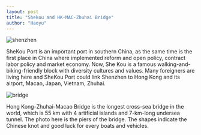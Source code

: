 ```yaml
---
layout: post
title: "Shekou and HK-MAC-Zhuhai Bridge"
author: "Haoyu"
---
```


![shenzhen](shenzhen.jpg)

SheKou Port is an important port in southern China, as the same time is the first place in China where implemented reform and open policy, contract labor policy and market economy.  Now, She Kou is a famous walking-and-biking-friendly block with diversity cultures and values. Many foreigners are living here and SheKou Port could link Shenzhen to Hong Kong and its airport, Macao, Japan, Vietnam, Zhuhai. 

![bridge](bridge.jpg)

Hong Kong-Zhuhai-Macao Bridge is the longest cross-sea bridge in the world, which is 55 km with 4 artificial islands and 7-km-long undersea tunnel. The photo here is the piers of the bridge. The shapes indicate the Chinese knot and good luck for every boats and vehicles.  

